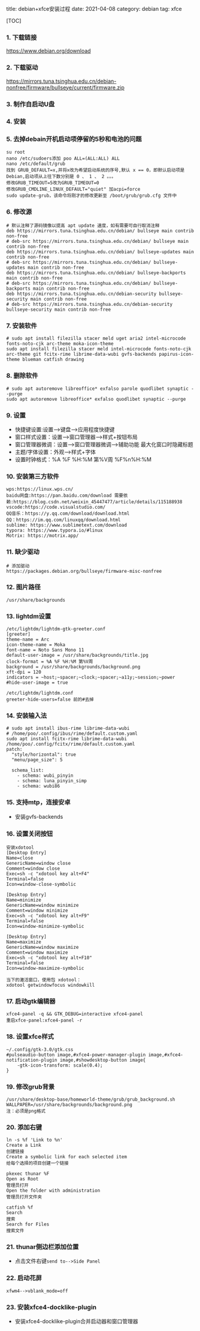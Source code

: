 title: debian+xfce安装过程
date: 2021-04-08
category: debian
tag: xfce

[TOC]

### 1. 下载链接

https://www.debian.org/download

### 2. 下载驱动

https://mirrors.tuna.tsinghua.edu.cn/debian-nonfree/firmware/bullseye/current/firmware.zip

### 3. 制作自启动U盘

### 4. 安装

### 5. 去掉debain开机启动项停留的5秒和电池的问题

```
su root
nano /etc/sudoers添加 poo ALL=(ALL:ALL) ALL
nano /etc/default/grub
找到 GRUB_DEFAULT=x,并将x改为希望启动系统的序号,默认 x == 0，即默认启动项是 Debian,启动项从上往下数分别是 0 、 1 、 2 。。。
修改GRUB_TIMEOUT=5改为GRUB_TIMEOUT=0
修改GRUB_CMDLINE_LINUX_DEFAULT="quiet" 加acpi=force
sudo update-grub，该命令将刚才的修改更新至 /boot/grub/grub.cfg 文件中
```

### 6. 修改源

```
# 默认注释了源码镜像以提高 apt update 速度，如有需要可自行取消注释
deb https://mirrors.tuna.tsinghua.edu.cn/debian/ bullseye main contrib non-free
# deb-src https://mirrors.tuna.tsinghua.edu.cn/debian/ bullseye main contrib non-free
deb https://mirrors.tuna.tsinghua.edu.cn/debian/ bullseye-updates main contrib non-free
# deb-src https://mirrors.tuna.tsinghua.edu.cn/debian/ bullseye-updates main contrib non-free
deb https://mirrors.tuna.tsinghua.edu.cn/debian/ bullseye-backports main contrib non-free
# deb-src https://mirrors.tuna.tsinghua.edu.cn/debian/ bullseye-backports main contrib non-free
deb https://mirrors.tuna.tsinghua.edu.cn/debian-security bullseye-security main contrib non-free
# deb-src https://mirrors.tuna.tsinghua.edu.cn/debian-security bullseye-security main contrib non-free
```

### 7. 安装软件

```
# sudo apt install filezilla stacer meld uget aria2 intel-microcode fonts-noto-cjk arc-theme moka-icon-theme
sudo apt install filezilla stacer meld intel-microcode fonts-noto-cjk arc-theme git fcitx-rime librime-data-wubi gvfs-backends papirus-icon-theme blueman catfish drawing
```

### 8. 删除软件

```
# sudo apt autoremove libreoffice* exfalso parole quodlibet synaptic --purge
sudo apt autoremove libreoffice* exfalso quodlibet synaptic --purge
```

### 9. 设置

- 快捷键设置:设置-->键盘-->应用程度快捷键
- 窗口样式设置：设置-->窗口管理器-->样式+按钮布局
- 窗口管理器微调：设置-->窗口管理器微调-->辅助功能  最大化窗口时隐藏标题
- 主题/字体设置：外观-->样式+字体
- 设置时钟格式：%A %F %H:%M 第%V周  %F%n%H:%M

### 10. 安装第三方软件

```
wps:https://linux.wps.cn/
baidu网盘:https://pan.baidu.com/download 需要依赖:https://blog.csdn.net/weixin_45447477/article/details/115188938
vscode:https://code.visualstudio.com/
QQ音乐：https://y.qq.com/download/download.html
QQ：https://im.qq.com/linuxqq/download.html
sublime: https://www.sublimetext.com/download
typora: https://www.typora.io/#linux
Motrix: https://motrix.app/
```

### 11. 缺少驱动

```
# 添加驱动
https://packages.debian.org/bullseye/firmware-misc-nonfree
```

### 12. 图片路径

```
/usr/share/backgrounds
```

### 13. lightdm设置

```
/etc/lightdm/lightdm-gtk-greeter.conf
[greeter]
theme-name = Arc
icon-theme-name = Moka
font-name = Noto Sans Mono 11
default-user-image = /usr/share/backgrounds/title.jpg
clock-format = %A %F %H:%M 第%V周
background = /usr/share/backgrounds/background.png
xft-dpi = 120
indicators = ~host;~spacer;~clock;~spacer;~a11y;~session;~power
#hide-user-image = true

/etc/lightdm/lightdm.conf
greeter-hide-users=false 前的#去掉
```

### 14. 安装输入法

```
# sudo apt install ibus-rime librime-data-wubi
# /home/poo/.config/ibus/rime/default.custom.yaml
sudo apt install fcitx-rime librime-data-wubi
/home/poo/.config/fcitx/rime/default.custom.yaml
patch:
  "style/horizontal": true
  "menu/page_size": 5

  schema_list:
    - schema: wubi_pinyin
    - schema: luna_pinyin_simp
    - schema: wubi86
```

### 15. 支持mtp，连接安卓

- 安装gvfs-backends

### 16. 设置关闭按钮

```
安装xdotool
[Desktop Entry]
Name=close
GenericName=window close
Comment=window close
Exec=sh -c "xdotool key alt+F4"
Terminal=false
Icon=window-close-symbolic

[Desktop Entry]
Name=minimize
GenericName=window minimize
Comment=window minimize
Exec=sh -c "xdotool key alt+F9"
Terminal=false
Icon=window-minimize-symbolic

[Desktop Entry]
Name=maximize
GenericName=window maximize
Comment=window maximize
Exec=sh -c "xdotool key alt+F10"
Terminal=false
Icon=window-maximize-symbolic

当下的激活窗口，使用包 xdotool：
xdotool getwindowfocus windowkill
```

### 17. 启动gtk编辑器

```
xfce4-panel -q && GTK_DEBUG=interactive xfce4-panel
重启xfce-panel:xfce4-panel -r
```

### 18. 设置xfce样式

```
~/.config/gtk-3.0/gtk.css
#pulseaudio-button image,#xfce4-power-manager-plugin image,#xfce4-notification-plugin image,#showdesktop-button image{
    -gtk-icon-transform: scale(0.4);
}
```

### 19. 修改grub背景

```
/usr/share/desktop-base/homeworld-theme/grub/grub_background.sh
WALLPAPER=/usr/share/backgrounds/background.png
注：必须是png格式
```

### 20. 添加右键

```
ln -s %f 'Link to %n'
Create a Link
创建链接
Create a symbolic link for each selected item
给每个选择的项目创建一个链接

pkexec thunar %F
Open as Root
管理员打开
Open the folder with administration
管理员打开文件夹

catfish %f
Search
搜索
Search for Files
搜索文件
```

### 21. thunar侧边栏添加位置

- 点击文件右键`send to-->Side Panel`

### 22. 启动花屏

```
xfwm4-->vblank_mode=off
```

### 23. 安装xfce4-docklike-plugin

- 安装xfce4-docklike-plugin合并启动器和窗口管理器